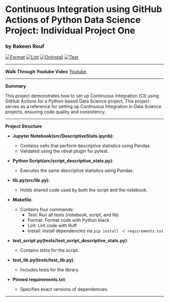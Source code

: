 # Continuous Integration using GitHub Actions of Python Data Science Project: Individual Project One
### by Rakeen Rouf

[![Format](https://github.com/nogibjj/ContinuousIntegrationusingGitHubActionsofPythonDataScienceProject/actions/workflows/format.yml/badge.svg)](https://github.com/nogibjj/ContinuousIntegrationusingGitHubActionsofPythonDataScienceProject/actions/workflows/format.yml) [![Lint](https://github.com/nogibjj/ContinuousIntegrationusingGitHubActionsofPythonDataScienceProject/actions/workflows/lint.yml/badge.svg)](https://github.com/nogibjj/ContinuousIntegrationusingGitHubActionsofPythonDataScienceProject/actions/workflows/lint.yml) [![OnInstall](https://github.com/nogibjj/ContinuousIntegrationusingGitHubActionsofPythonDataScienceProject/actions/workflows/install.yml/badge.svg)](https://github.com/nogibjj/ContinuousIntegrationusingGitHubActionsofPythonDataScienceProject/actions/workflows/install.yml) [![Test](https://github.com/nogibjj/ContinuousIntegrationusingGitHubActionsofPythonDataScienceProject/actions/workflows/test.yml/badge.svg)](https://github.com/nogibjj/ContinuousIntegrationusingGitHubActionsofPythonDataScienceProject/actions/workflows/test.yml)

---

**Walk Through Youtube Video**
[Youtube](https://youtu.be/YduYJFkaXa0)

---
**Summary**

This project demonstrates how to set up Continuous Integration (CI) using GitHub Actions for a Python-based Data Science project. This project serves as a reference for setting up Continuous Integration in Data Science projects, ensuring code quality and consistency. 

---
**Project Structure**

- **Jupyter Notebook(src/DescriptiveStats.ipynb)**:
  - Contains cells that perform descriptive statistics using Pandas.
  - Validated using the nbval plugin for pytest.

- **Python Script(src/script_descriptive_stats.py)**:
  - Executes the same descriptive statistics using Pandas.

- **lib.py(src/lib.py)**:
  - Holds shared code used by both the script and the notebook.

- **Makefile**:
  - Contains four commands:
    - Test: Run all tests (notebook, script, and lib)
    - Format: Format code with Python black
    - Lint: Lint code with Ruff
    - Install: Install dependencies via `pip install -r requirements.txt`

- **test_script.py(tests/test_script_descriptive_stats.py)**:
  - Contains tests for the script.

- **test_lib.py(tests/test_lib.py)**:
  - Includes tests for the library.

- **Pinned requirements.txt**:
  - Specifies exact versions of dependencies.

---
